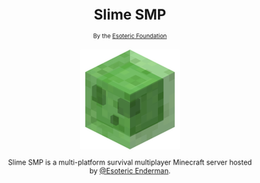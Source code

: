 <h1 align=center> Slime SMP </h1>

<p align=center> <sup> By the <a href="https://www.github.com/EsotericFoundation">Esoteric Foundation</a> </sup> </p>


<p align = center> <img src="./icon.webp" alt="An image of a Minecraft slime (Slime SMP's icon)." height=200 width=200 /> </p>

<p align=center> Slime SMP is a multi-platform survival multiplayer Minecraft server hosted by <a href="https://www.github.com/EsotericEnderman">@Esoteric Enderman</a>. </p>
